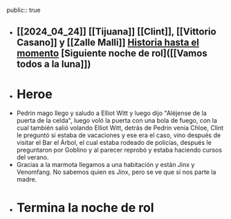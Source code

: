 public:: true

- [[2024_04_24]]
  [[Tijuana]] 
  [[Clint]], [[Vittorio Casano]] y [[Zalle Malli]]
  [Historia hasta el momento]([[Resumen]])
  [Siguiente noche de rol]([[Vamos todos a la luna]])
  ---
- # Heroe
- Pedrin mago llego y saludo a Elliot Witt y luego dijo "Aléjense de  la puerta de la celda", luego voló la puerta con una bola de fuego, con la cual también salió volando Elliot Witt, detrás de Pedrin venia Chloe, Clint le preguntó si estaba de vacaciones y ese era el caso, vino después de visitar el Bar el Árbol, el cual estaba rodeado de policías, después le preguntaron por Goblino y al parecer reprobó y estaba haciendo cursos del verano.
- Gracias a la marmota llegamos a una habitación y están Jinx y Venomfang. No sabemos quien es Jinx, pero se ve que si nos parte la madre.
- # Termina la noche de rol